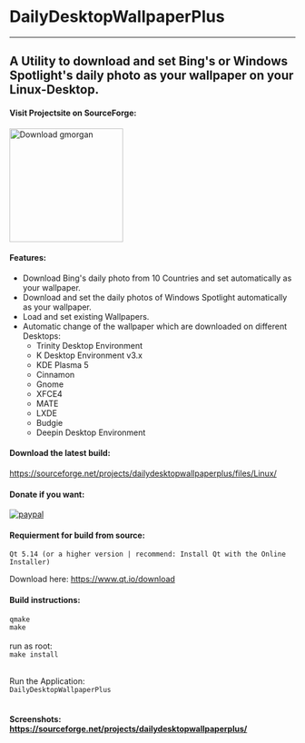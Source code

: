 # DailyDesktopWallpaperPlus
-----

## A Utility to download and set Bing's or Windows Spotlight's daily photo as your wallpaper on your Linux-Desktop.

#### Visit Projectsite on SourceForge: 
<a href="https://sourceforge.net/projects/dailydesktopwallpaperplus/"><img alt="Download gmorgan" src="https://sourceforge.net/sflogo.php?type=17&group_id=96355" width=200></a>

#### Features:

 * Download Bing's daily photo from 10 Countries and set automatically as your wallpaper.
 * Download and set the daily photos of Windows Spotlight automatically as your wallpaper.
 * Load and set existing Wallpapers.
 * Automatic change of the wallpaper which are downloaded on different Desktops:
    * Trinity Desktop Environment
    * K Desktop Environment v3.x
    * KDE Plasma 5
    * Cinnamon
    * Gnome
    * XFCE4
    * MATE
    * LXDE
    * Budgie
    * Deepin Desktop Environment


#### Download the latest build:<br />
https://sourceforge.net/projects/dailydesktopwallpaperplus/files/Linux/


#### Donate if you want:
<p>
  <a href="https://paypal.me/PGC1991">
      <img src="https://img.shields.io/badge/Donate-PayPal-green.svg" alt="paypal">
  </a>
</p>


#### Requierment for build from source: <br />
`Qt 5.14 (or a higher version | recommend: Install Qt with the Online Installer)`

Download here: https://www.qt.io/download

#### Build instructions:

`qmake` <br />
`make` <br />
<br />
run as root:<br />
`make install`<br /><br />

Run the Application: <br />
`DailyDesktopWallpaperPlus` <br /><br />

#### Screenshots: https://sourceforge.net/projects/dailydesktopwallpaperplus/

